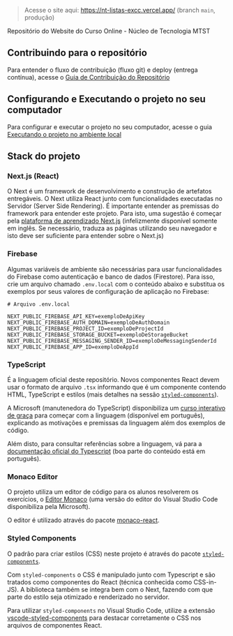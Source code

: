 > Acesse o site aqui: https://nt-listas-excc.vercel.app/ (branch `main`, produção)

Repositório do Website do Curso Online - Núcleo de Tecnologia MTST

## Contribuindo para o repositório

Para entender o fluxo de contribuição (fluxo git) e deploy (entrega contínua), acesse o [Guia de Contribuição do Repositório](docs/contribui%C3%A7%C3%B5es.md)

## Configurando e Executando o projeto no seu computador

Para configurar e executar o projeto no seu computador, acesse o guia [Executando o projeto no ambiente local](./docs/executando%20local.md)

## Stack do projeto

### Next.js (React)

O Next é um framework de desenvolvimento e construção de artefatos entregáveis. O Next utiliza React junto com funcionalidades executadas no Servidor (Server Side Rendering). É importante entender as premissas do framework para entender este projeto. Para isto, uma sugestão é começar pela [plataforma de aprendizado Next.js](https://nextjs.org/learn) (infelizmente disponível somente em inglês. Se necessário, traduza as páginas utilizando seu navegador e isto deve ser suficiente para entender sobre o Next.js)

### Firebase

Algumas variáveis de ambiente são necessárias para usar funcionalidades do Firebase como autenticação e banco de dados (Firestore). Para isso, crie um arquivo chamado `.env.local` com o conteúdo abaixo e substitua os exemplos por seus valores de configuração de aplicação no Firebase:


```shell
# Arquivo .env.local

NEXT_PUBLIC_FIREBASE_API_KEY=exemploDeApiKey
NEXT_PUBLIC_FIREBASE_AUTH_DOMAIN=exemploDeAuthDomain
NEXT_PUBLIC_FIREBASE_PROJECT_ID=exemploDeProjectId
NEXT_PUBLIC_FIREBASE_STORAGE_BUCKET=exemploDeStorageBucket
NEXT_PUBLIC_FIREBASE_MESSAGING_SENDER_ID=exemploDeMessagingSenderId
NEXT_PUBLIC_FIREBASE_APP_ID=exemploDeAppId
```

### TypeScript

É a linguagem oficial deste repositório. Novos componentes React devem usar o formato de arquivo `.tsx` informando que é um componente contendo HTML, TypeScript e estilos (mais detalhes na sessão [`styled-components`](#styled-components)).

A Microsoft (manutenedora do TypeScript) disponibiliza um [curso interativo de graça](https://docs.microsoft.com/pt-br/learn/modules/typescript-get-started/) para começar com a linguagem (disponível em português), explicando as motivações e premissas da linguagem além dos exemplos de código.

Além disto, para consultar referências sobre a linguagem, vá para a [documentação oficial do Typescript](https://www.typescriptlang.org/pt/docs/) (boa parte do conteúdo está em português).

### Monaco Editor

O projeto utiliza um editor de código para os alunos resolverem os exercícios, o [Editor Monaco](https://microsoft.github.io/monaco-editor/) (uma versão do editor do Visual Studio Code disponibiliza pela Microsoft).

O editor é utilizado através do pacote [monaco-react](https://github.com/suren-atoyan/monaco-react).

### Styled Components

O padrão para criar estilos (CSS) neste projeto é através do pacote [`styled-components`](https://styled-components.com/).

Com `styled-components` o CSS é manipulado junto com Typescript e são tratados como componentes do React (técnica conhecida como CSS-in-JS). A biblioteca também se integra bem com o Next, fazendo com que parte do estilo seja otimizado e renderizado no servidor.

Para utilizar `styled-components` no Visual Studio Code, utilize a extensão [vscode-styled-components](https://marketplace.visualstudio.com/items?itemName=styled-components.vscode-styled-components) para destacar corretamente o CSS nos arquivos de componentes React.
